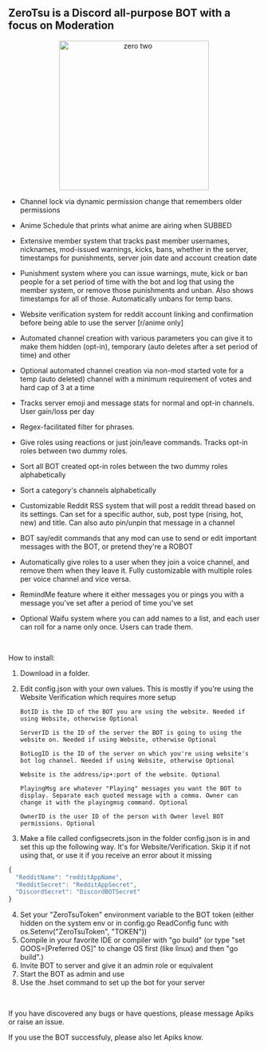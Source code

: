 ## ZeroTsu is a Discord all-purpose BOT with a focus on Moderation
<p align="center">
	<img src="https://images-wixmp-ed30a86b8c4ca887773594c2.wixmp.com/f/6e4868e2-f52b-4c7d-a984-d5027576b221/dch684c-818cbf96-b76b-4e75-8445-75d1497195b7.png?token=eyJ0eXAiOiJKV1QiLCJhbGciOiJIUzI1NiJ9.eyJzdWIiOiJ1cm46YXBwOjdlMGQxODg5ODIyNjQzNzNhNWYwZDQxNWVhMGQyNmUwIiwiaXNzIjoidXJuOmFwcDo3ZTBkMTg4OTgyMjY0MzczYTVmMGQ0MTVlYTBkMjZlMCIsIm9iaiI6W1t7InBhdGgiOiJcL2ZcLzZlNDg2OGUyLWY1MmItNGM3ZC1hOTg0LWQ1MDI3NTc2YjIyMVwvZGNoNjg0Yy04MThjYmY5Ni1iNzZiLTRlNzUtODQ0NS03NWQxNDk3MTk1YjcucG5nIn1dXSwiYXVkIjpbInVybjpzZXJ2aWNlOmZpbGUuZG93bmxvYWQiXX0.w_Pmn6zmDv4NcB9h-lPko3-7qnvGmLqVD7862q59XR8" alt="zero two" width="300" height="300">
</p

<br/>

* Channel lock via dynamic permission change that remembers older permissions

* Anime Schedule that prints what anime are airing when SUBBED

* Extensive member system that tracks past member usernames, nicknames, mod-issued warnings, kicks, bans, whether in the server, timestamps for punishments, server join date and account creation date

* Punishment system where you can issue warnings, mute, kick or ban people for a set period of time with the bot and log that using the member system, or remove those punishments and unban. Also shows timestamps for all of those. Automatically unbans for temp bans.

* Website verification system for reddit account linking and confirmation before being able to use the server [r/anime only]

* Automated channel creation with various parameters you can give it to make them hidden (opt-in), temporary (auto deletes after a set period of time) and other

* Optional automated channel creation via non-mod started vote for a temp (auto deleted) channel with a minimum requirement of votes and hard cap of 3 at a time

* Tracks server emoji and message stats for normal and opt-in channels. User gain/loss per day

* Regex-facilitated filter for phrases.

* Give roles using reactions or just join/leave commands. Tracks opt-in roles between two dummy roles.

* Sort all BOT created opt-in roles between the two dummy roles alphabetically

* Sort a category's channels alphabetically

* Customizable Reddit RSS system that will post a reddit thread based on its settings. Can set for a specific author, sub, post type (rising, hot, new) and title. Can also auto pin/unpin that message in a channel

* BOT say/edit commands that any mod can use to send or edit important messages with the BOT, or pretend they're a ROBOT

* Automatically give roles to a user when they join a voice channel, and remove them when they leave it. Fully customizable with multiple roles per voice channel and vice versa.

* RemindMe feature where it either messages you or pings you with a message you've set after a period of time you've set

* Optional Waifu system where you can add names to a list, and each user can roll for a name only once. Users can trade them.

<br/>

How to install:
1. Download in a folder.
2. Edit config.json with your own values. This is mostly if you're using the Website Verification which requires more setup

       BotID is the ID of the BOT you are using the website. Needed if using Website, otherwise Optional

       ServerID is the ID of the server the BOT is going to using the website on. Needed if using Website, otherwise Optional
       
       BotLogID is the ID of the server on which you're using website's bot log channel. Needed if using Website, otherwise Optional

       Website is the address/ip+:port of the website. Optional
	   
	   PlayingMsg are whatever "Playing" messages you want the BOT to display. Separate each quoted message with a comma. Owner can change it with the playingmsg command. Optional
	   
	   OwnerID is the user ID of the person with Owner level BOT permissions. Optional

3. Make a file called configsecrets.json in the folder config.json is in and set this up the following way. It's for Website/Verification. Skip it if not using that, or use it if you receive an error about it missing
```javascript
{
  "RedditName": "redditAppName",
  "RedditSecret": "RedditAppSecret",
  "DiscordSecret": "DiscordBOTSecret"
}
```
4. Set your "ZeroTsuToken" environment variable to the BOT token (either hidden on the system env or in config.go ReadConfig func with os.Setenv("ZeroTsuToken", "TOKEN"))
5. Compile in your favorite IDE or compiler with "go build" (or type "set GOOS=[Preferred OS]" to change OS first (like linux) and then "go build".)
6. Invite BOT to server and give it an admin role or equivalent
7. Start the BOT as admin and use
8. Use the .hset command to set up the bot for your server

<br/>

If you have discovered any bugs or have questions, please message Apiks or raise an issue.

If you use the BOT successfuly, please also let Apiks know.
